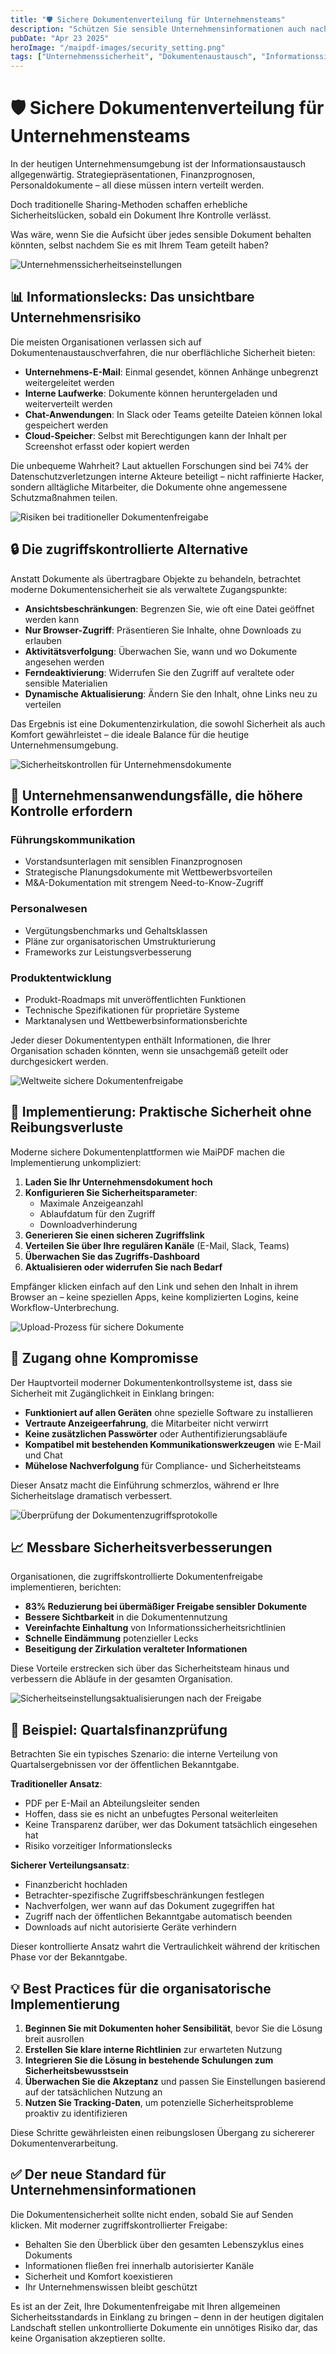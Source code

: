 ```yaml
---
title: "🛡️ Sichere Dokumentenverteilung für Unternehmensteams"
description: "Schützen Sie sensible Unternehmensinformationen auch nach der Weitergabe. Erfahren Sie, wie moderne Zugriffskontrollen die Verteilung interner Dokumente ohne das Risiko unerwünschter Weiterleitung oder Lecks ermöglichen."
pubDate: "Apr 23 2025"
heroImage: "/maipdf-images/security_setting.png"
tags: ["Unternehmenssicherheit", "Dokumentenaustausch", "Informationssicherheit", "Teamzusammenarbeit"]
---
```


# 🛡️ Sichere Dokumentenverteilung für Unternehmensteams

<div class="intro-panel">
  <p>In der heutigen Unternehmensumgebung ist der Informationsaustausch allgegenwärtig. Strategiepräsentationen, Finanzprognosen, Personaldokumente – all diese müssen intern verteilt werden.</p>
  <p>Doch traditionelle Sharing-Methoden schaffen erhebliche Sicherheitslücken, sobald ein Dokument Ihre Kontrolle verlässt.</p>
  <p>Was wäre, wenn Sie die Aufsicht über jedes sensible Dokument behalten könnten, selbst nachdem Sie es mit Ihrem Team geteilt haben?</p>
</div>

![Unternehmenssicherheitseinstellungen](/maipdf-images/security_level_in_pdf_setting.png)

## 📊 Informationslecks: Das unsichtbare Unternehmensrisiko

Die meisten Organisationen verlassen sich auf Dokumentenaustauschverfahren, die nur oberflächliche Sicherheit bieten:

- **Unternehmens-E-Mail**: Einmal gesendet, können Anhänge unbegrenzt weitergeleitet werden
- **Interne Laufwerke**: Dokumente können heruntergeladen und weiterverteilt werden
- **Chat-Anwendungen**: In Slack oder Teams geteilte Dateien können lokal gespeichert werden
- **Cloud-Speicher**: Selbst mit Berechtigungen kann der Inhalt per Screenshot erfasst oder kopiert werden

Die unbequeme Wahrheit? Laut aktuellen Forschungen sind bei 74% der Datenschutzverletzungen interne Akteure beteiligt – nicht raffinierte Hacker, sondern alltägliche Mitarbeiter, die Dokumente ohne angemessene Schutzmaßnahmen teilen.

![Risiken bei traditioneller Dokumentenfreigabe](/maipdf-images/send_pdf_link_on_instant_mesenger.png)

## 🔒 Die zugriffskontrollierte Alternative

Anstatt Dokumente als übertragbare Objekte zu behandeln, betrachtet moderne Dokumentensicherheit sie als verwaltete Zugangspunkte:

- **Ansichtsbeschränkungen**: Begrenzen Sie, wie oft eine Datei geöffnet werden kann
- **Nur Browser-Zugriff**: Präsentieren Sie Inhalte, ohne Downloads zu erlauben
- **Aktivitätsverfolgung**: Überwachen Sie, wann und wo Dokumente angesehen werden
- **Ferndeaktivierung**: Widerrufen Sie den Zugriff auf veraltete oder sensible Materialien
- **Dynamische Aktualisierung**: Ändern Sie den Inhalt, ohne Links neu zu verteilen

Das Ergebnis ist eine Dokumentenzirkulation, die sowohl Sicherheit als auch Komfort gewährleistet – die ideale Balance für die heutige Unternehmensumgebung.

![Sicherheitskontrollen für Unternehmensdokumente](/maipdf-images/security_setting.png)

## 💼 Unternehmensanwendungsfälle, die höhere Kontrolle erfordern

### Führungskommunikation
- Vorstandsunterlagen mit sensiblen Finanzprognosen
- Strategische Planungsdokumente mit Wettbewerbsvorteilen
- M&A-Dokumentation mit strengem Need-to-Know-Zugriff

### Personalwesen
- Vergütungsbenchmarks und Gehaltsklassen
- Pläne zur organisatorischen Umstrukturierung
- Frameworks zur Leistungsverbesserung

### Produktentwicklung
- Produkt-Roadmaps mit unveröffentlichten Funktionen
- Technische Spezifikationen für proprietäre Systeme
- Marktanalysen und Wettbewerbsinformationsberichte

Jeder dieser Dokumententypen enthält Informationen, die Ihrer Organisation schaden könnten, wenn sie unsachgemäß geteilt oder durchgesickert werden.

![Weltweite sichere Dokumentenfreigabe](/maipdf-images/share_pdf_wordwide.png)

## 🔐 Implementierung: Praktische Sicherheit ohne Reibungsverluste

Moderne sichere Dokumentenplattformen wie MaiPDF machen die Implementierung unkompliziert:

1. **Laden Sie Ihr Unternehmensdokument hoch**
2. **Konfigurieren Sie Sicherheitsparameter**:
   - Maximale Anzeigeanzahl
   - Ablaufdatum für den Zugriff
   - Downloadverhinderung
3. **Generieren Sie einen sicheren Zugriffslink**
4. **Verteilen Sie über Ihre regulären Kanäle** (E-Mail, Slack, Teams)
5. **Überwachen Sie das Zugriffs-Dashboard**
6. **Aktualisieren oder widerrufen Sie nach Bedarf**

Empfänger klicken einfach auf den Link und sehen den Inhalt in ihrem Browser an – keine speziellen Apps, keine komplizierten Logins, keine Workflow-Unterbrechung.

![Upload-Prozess für sichere Dokumente](/maipdf-images/upload_section.png)

## 📱 Zugang ohne Kompromisse

Der Hauptvorteil moderner Dokumentenkontrollsysteme ist, dass sie Sicherheit mit Zugänglichkeit in Einklang bringen:

- **Funktioniert auf allen Geräten** ohne spezielle Software zu installieren
- **Vertraute Anzeigeerfahrung**, die Mitarbeiter nicht verwirrt
- **Keine zusätzlichen Passwörter** oder Authentifizierungsabläufe
- **Kompatibel mit bestehenden Kommunikationswerkzeugen** wie E-Mail und Chat
- **Mühelose Nachverfolgung** für Compliance- und Sicherheitsteams

Dieser Ansatz macht die Einführung schmerzlos, während er Ihre Sicherheitslage dramatisch verbessert.

![Überprüfung der Dokumentenzugriffsprotokolle](/maipdf-images/check_pdf_open_result.png)

## 📈 Messbare Sicherheitsverbesserungen

Organisationen, die zugriffskontrollierte Dokumentenfreigabe implementieren, berichten:

- **83% Reduzierung bei übermäßiger Freigabe sensibler Dokumente**
- **Bessere Sichtbarkeit** in die Dokumentennutzung
- **Vereinfachte Einhaltung** von Informationssicherheitsrichtlinien
- **Schnelle Eindämmung** potenzieller Lecks
- **Beseitigung der Zirkulation veralteter Informationen**

Diese Vorteile erstrecken sich über das Sicherheitsteam hinaus und verbessern die Abläufe in der gesamten Organisation.

![Sicherheitseinstellungsaktualisierungen nach der Freigabe](/maipdf-images/pdf_change_setting_after_sent.png)

## 🔄 Beispiel: Quartalsfinanzprüfung

Betrachten Sie ein typisches Szenario: die interne Verteilung von Quartalsergebnissen vor der öffentlichen Bekanntgabe.

**Traditioneller Ansatz**:
- PDF per E-Mail an Abteilungsleiter senden
- Hoffen, dass sie es nicht an unbefugtes Personal weiterleiten
- Keine Transparenz darüber, wer das Dokument tatsächlich eingesehen hat
- Risiko vorzeitiger Informationslecks

**Sicherer Verteilungsansatz**:
- Finanzbericht hochladen
- Betrachter-spezifische Zugriffsbeschränkungen festlegen
- Nachverfolgen, wer wann auf das Dokument zugegriffen hat
- Zugriff nach der öffentlichen Bekanntgabe automatisch beenden
- Downloads auf nicht autorisierte Geräte verhindern

Dieser kontrollierte Ansatz wahrt die Vertraulichkeit während der kritischen Phase vor der Bekanntgabe.

## 💡 Best Practices für die organisatorische Implementierung

1. **Beginnen Sie mit Dokumenten hoher Sensibilität**, bevor Sie die Lösung breit ausrollen
2. **Erstellen Sie klare interne Richtlinien** zur erwarteten Nutzung
3. **Integrieren Sie die Lösung in bestehende Schulungen zum Sicherheitsbewusstsein**
4. **Überwachen Sie die Akzeptanz** und passen Sie Einstellungen basierend auf der tatsächlichen Nutzung an
5. **Nutzen Sie Tracking-Daten**, um potenzielle Sicherheitsprobleme proaktiv zu identifizieren

Diese Schritte gewährleisten einen reibungslosen Übergang zu sichererer Dokumentenverarbeitung.

## ✅ Der neue Standard für Unternehmensinformationen

Die Dokumentensicherheit sollte nicht enden, sobald Sie auf Senden klicken. Mit moderner zugriffskontrollierter Freigabe:

- Behalten Sie den Überblick über den gesamten Lebenszyklus eines Dokuments
- Informationen fließen frei innerhalb autorisierter Kanäle
- Sicherheit und Komfort koexistieren
- Ihr Unternehmenswissen bleibt geschützt

Es ist an der Zeit, Ihre Dokumentenfreigabe mit Ihren allgemeinen Sicherheitsstandards in Einklang zu bringen – denn in der heutigen digitalen Landschaft stellen unkontrollierte Dokumente ein unnötiges Risiko dar, das keine Organisation akzeptieren sollte.